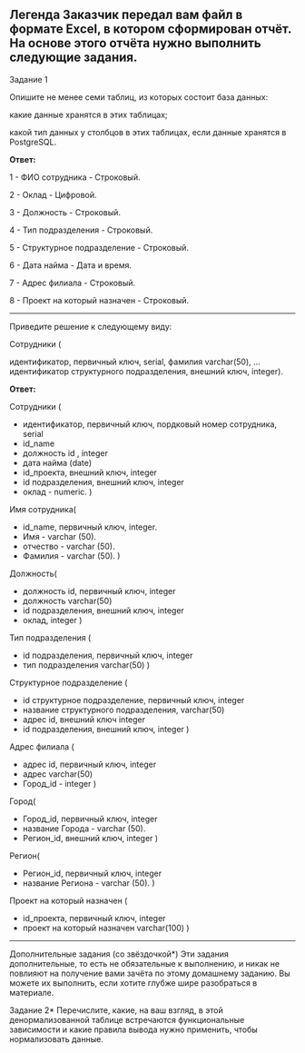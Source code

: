 Легенда
Заказчик передал вам файл в формате Excel, в котором сформирован отчёт.
На основе этого отчёта нужно выполнить следующие задания.
---
Задание 1

Опишите не менее семи таблиц, из которых состоит база данных:

какие данные хранятся в этих таблицах;

какой тип данных у столбцов в этих таблицах, если данные хранятся в PostgreSQL.

**Ответ:**

1 - ФИО сотрудника - Строковый.

2 - Оклад - Цифровой.

3 - Должность - Строковый.

4 - Тип подразделения - Строковый.

5 - Структурное подразделение - Строковый.

6 - Дата найма - Дата и время.

7 - Адрес филиала - Строковый.

8 - Проект на который назначен - Строковый.

***

Приведите решение к следующему виду:

Сотрудники (

идентификатор, первичный ключ, serial,
фамилия varchar(50),
...
идентификатор структурного подразделения, внешний ключ, integer).

**Ответ:**

Сотрудники (

* идентификатор, первичный ключ, пордковый номер сотрудника, serial
* id_name
* должность id , integer
* дата найма (date)
* id_проекта, внешний ключ, integer
* id подразделения, внешний ключ, integer
* оклад - numeric.
)

Имя сотрудника(
* id_name, первичный ключ, integer.
* Имя - varchar (50).
* отчество - varchar (50).
* Фамилия - varchar (50).
)

Должность(
* должность id, первичный ключ, integer
* должность varchar(50)
* id подразделения, внешний ключ, integer
* оклад, integer
)

Тип подразделения (

* id подразделения, первичный ключ, integer
* тип подразделения varchar(50)
)

Структурное подразделение (

* id структурное подразделение, первичный ключ, integer
* название структурного подразделения, varchar(50)
* адрес id, внешний ключ integer
* id подразделения, внешний ключ, integer
)

Адрес филиала (

* адрес id, первичный ключ, integer
* адрес varchar(50)
* Город_id - integer
)

Город(
* Город_id, первичный ключ, integer
* название Города - varchar (50).
* Регион_id, внешний ключ, integer 
)

Регион(
* Регион_id, первичный ключ, integer
* название Региона - varchar (50).
)

Проект на который назначен (

* id_проекта, первичный ключ, integer
* проект на который назначен varchar(100)
)



***

Дополнительные задания (со звёздочкой*)
Эти задания дополнительные, то есть не обязательные к выполнению, и никак не повлияют на получение вами зачёта по этому домашнему заданию. Вы можете их выполнить, если хотите глубже шире разобраться в материале.

Задание 2*
Перечислите, какие, на ваш взгляд, в этой денормализованной таблице встречаются функциональные зависимости и какие правила вывода нужно применить, чтобы нормализовать данные.
